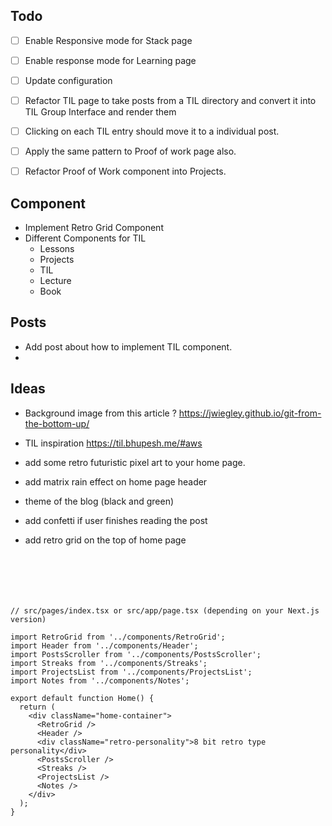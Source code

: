 
## Todo

- [ ] Enable Responsive mode for Stack page
- [ ] Enable response mode for Learning page
- [ ] Update configuration
- [ ] Refactor TIL page to take posts from a TIL directory and convert it into TIL Group Interface and render them
- [ ] Clicking on each TIL entry should move it to a individual post.
- [ ] Apply the same pattern to Proof of work page also. 
- [ ] Refactor Proof of Work component into Projects.


## Component
- Implement Retro Grid Component
- Different Components for TIL
  - Lessons
  - Projects
  - TIL
  - Lecture
  - Book


## Posts
- Add post about how to implement TIL component.
- 



## Ideas
- Background image from this article ?
  https://jwiegley.github.io/git-from-the-bottom-up/


- TIL inspiration 
https://til.bhupesh.me/#aws


- add some retro futuristic pixel art to your home page.

- add matrix rain effect on home page header

- theme of the blog (black and green)


- add confetti if user finishes reading the post

- add retro grid on the top of home page


```






// src/pages/index.tsx or src/app/page.tsx (depending on your Next.js version)

import RetroGrid from '../components/RetroGrid';
import Header from '../components/Header';
import PostsScroller from '../components/PostsScroller';
import Streaks from '../components/Streaks';
import ProjectsList from '../components/ProjectsList';
import Notes from '../components/Notes';

export default function Home() {
  return (
    <div className="home-container">
      <RetroGrid />
      <Header />
      <div className="retro-personality">8 bit retro type personality</div>
      <PostsScroller />
      <Streaks />
      <ProjectsList />
      <Notes />
    </div>
  );
}
